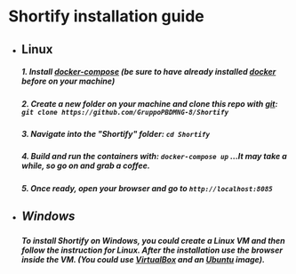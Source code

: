 # Shortify installation guide

<ul><li><h2>Linux</h2></li>
<h5>1. Install <a href="https://docs.docker.com/compose/install/">docker-compose</a> (be sure to have already installed <a href="https://docs.docker.com/linux/step_one/">docker</a> before on your machine)</h5>
<h5>2. Create a new folder on your  machine and clone this repo with <a href="https://git-scm.com/">git</a>:<br>
<code>git clone https://github.com/GruppoPBDMNG-8/Shortify</code></h5>
<h5>3. Navigate into the "Shortify" folder: <code>cd Shortify</code></h5>
<h5>4. Build and run the containers with: <code>docker-compose up</code> 
...It may take a while, so go on and grab a coffee.</h5>
<h5>5. Once ready, open your browser and go to <code>http://localhost:8085</code>

<li><h2>Windows</h2></li>
<h5>To install Shortify on Windows, you could create a Linux VM and then follow the instruction for Linux. After the installation use the browser inside the VM. (You could use <a href = "https://www.virtualbox.org/">VirtualBox</a> and an <a href="http://www.ubuntu.com/download/desktop"> Ubuntu</a> image).</h5>
</ul>


